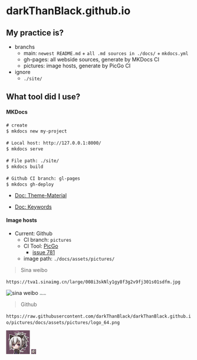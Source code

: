 # darkThanBlack.github.io

## My practice is?

* branchs
  * main: ``newest README.md`` +  ``all .md sources in ./docs/`` + ``mkdocs.yml``
  * gh-pages: all webside sources, generate by MKDocs CI
  * pictures: image hosts, generate by PicGo CI
* ignore
  * ``./site/``



## What tool did I use?



#### MKDocs

```shell
# create
$ mkdocs new my-project

# Local host: http://127.0.0.1:8000/
$ mkdocs serve

# File path: ./site/
$ mkdocs build

# Github CI branch: gl-pages
$ mkdocs gh-deploy
```

* [Doc: Theme-Material](https://squidfunk.github.io/mkdocs-material/reference/)

* [Doc: Keywords](https://www.mkdocs.org/user-guide/configuration/#introduction)



#### Image hosts

* Current: Github
  * CI branch: ``pictures``
  * CI Tool: [PicGo](https://github.com/Molunerfinn/PicGo)
    * [issue 781](https://github.com/Molunerfinn/PicGo/issues/781#issuecomment-1008603421)
  * image path: ``./docs/assets/pictures/``



> Sina weibo

 ``https://tva1.sinaimg.cn/large/008i3skNly1gy8f3g2v9fj301s01sdfm.jpg``

![sina weibo](https://tva1.sinaimg.cn/large/008i3skNly1gy8f3g2v9fj301s01sdfm.jpg)
<img src="https://tva1.sinaimg.cn/large/008i3skNly1gy8f3g2v9fj301s01sdfm.jpg" alt="Sina weibo" style="zoom:20%;" />



> Github

``https://raw.githubusercontent.com/darkThanBlack/darkThanBlack.github.io/pictures/docs/assets/pictures/logo_64.png``

![Github](https://raw.githubusercontent.com/darkThanBlack/darkThanBlack.github.io/pictures/docs/assets/pictures/logo_64.png)
<img src="https://raw.githubusercontent.com/darkThanBlack/darkThanBlack.github.io/pictures/docs/assets/pictures/logo_64.png" alt="Github" style="zoom:20%;" />



